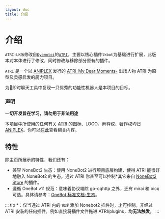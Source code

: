 ```yaml
---
layout: doc
title: 介绍
---
```


# 介绍

`ATRI-LK版`修改自[`Kyomotoi`](https://github.com/Kyomotoi)的[`ATRI`](https://github.com/Kyomotoi/ATRI)，主要以核心插件`lkbot`为基础进行扩展，此版本对本体进行了修改，同时修改与移除部分原有的插件。

`ATRI` 是一个以 [ANIPLEX](https://aniplex-exe.com/) 发行的 [ATRI-My Dear Moments-](https://atri-mdm.com/) 出场人物 ATRI 为原型及灵感启发的厨力项目。

为🐧即时聊天工具中复现一只优秀的功能性机器人是本项目的目标。

### 声明

**一切开发旨在学习，请勿用于非法用途**

本项目中所使用的任何有关 [ATRI](https://atri-mdm.com/) 的图标、LOGO，解释权、著作权均归 [ANIPLEX](https://aniplex-exe.com/)。你可以[在此](https://aniplex-exe.com/guidelines/)查看相关内容。

## 特性

除主页所展示的特性，我们还有：

- 兼容 NoneBot2 生态：使用 NoneBot2 进行项目底层构建，使得 ATRI 能很好地融入 NoneBot2 的生态，通过 ATRI 你甚至可以控制*其它来自 [NoneBot2 Store](https://v2.nonebot.dev/store) 的插件。
- 遵循 OneBot v11 规范：意味着协议端除 go-cqhttp 之外，还有 mirai 和 oicq 可选。具体请参考：[OneBot 标准文档-生态](https://onebot.dev/ecosystem.html#onebot-11-10-cqhttp)。


::: tip
*：仅当通过 ATRI 内的 `管理` 添加 Nonebot2 插件时，才可控制。非经过 ATRI 安装的任何插件，例如直接将插件文件拖进 ATRI/plugins，均**无法触发**。
:::

